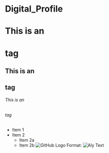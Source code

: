 # Digital_Profile


# This is an <h1> tag
## This is an <h2> tag
###### This is an <h6> tag
* Item 1
* Item 2
  * Item 2a
  * Item 2b
![GitHub Logo](/images/logo.png)
Format: ![Aly Text](url)
